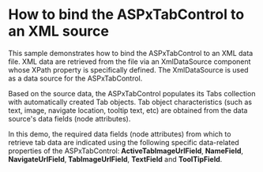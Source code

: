 # How to bind the ASPxTabControl to an XML source


<p>This sample demonstrates how to bind the ASPxTabControl to an XML data file. XML data are retrieved from the file via an XmlDataSource component whose XPath property is specifically defined. The XmlDataSource is used as a data source for the ASPxTabControl.</p><p>Based on the source data, the ASPxTabControl populates its Tabs collection with automatically created Tab objects. Tab object characteristics (such as text, image, navigate location, tooltip text, etc) are obtained from the data source's data fields (node attributes).</p><p>In this demo, the required data fields (node attributes) from which to retrieve tab data are indicated using the following specific data-related properties of the ASPxTabControl:<strong> ActiveTabImageUrlField</strong>,<strong> NameField</strong>,<strong> NavigateUrlField</strong>,<strong> TabImageUrlField</strong>, <strong>TextField</strong> and <strong>ToolTipField</strong>.</p>

<br/>


